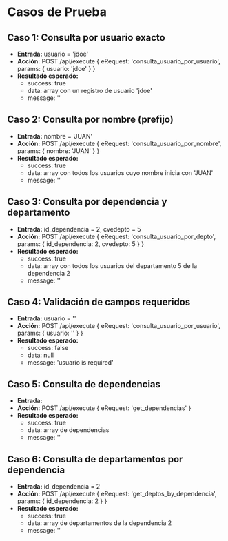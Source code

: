 # Casos de Prueba

## Caso 1: Consulta por usuario exacto
- **Entrada:** usuario = 'jdoe'
- **Acción:** POST /api/execute { eRequest: 'consulta_usuario_por_usuario', params: { usuario: 'jdoe' } }
- **Resultado esperado:**
  - success: true
  - data: array con un registro de usuario 'jdoe'
  - message: ''

## Caso 2: Consulta por nombre (prefijo)
- **Entrada:** nombre = 'JUAN'
- **Acción:** POST /api/execute { eRequest: 'consulta_usuario_por_nombre', params: { nombre: 'JUAN' } }
- **Resultado esperado:**
  - success: true
  - data: array con todos los usuarios cuyo nombre inicia con 'JUAN'
  - message: ''

## Caso 3: Consulta por dependencia y departamento
- **Entrada:** id_dependencia = 2, cvedepto = 5
- **Acción:** POST /api/execute { eRequest: 'consulta_usuario_por_depto', params: { id_dependencia: 2, cvedepto: 5 } }
- **Resultado esperado:**
  - success: true
  - data: array con todos los usuarios del departamento 5 de la dependencia 2
  - message: ''

## Caso 4: Validación de campos requeridos
- **Entrada:** usuario = ''
- **Acción:** POST /api/execute { eRequest: 'consulta_usuario_por_usuario', params: { usuario: '' } }
- **Resultado esperado:**
  - success: false
  - data: null
  - message: 'usuario is required'

## Caso 5: Consulta de dependencias
- **Entrada:**
- **Acción:** POST /api/execute { eRequest: 'get_dependencias' }
- **Resultado esperado:**
  - success: true
  - data: array de dependencias
  - message: ''

## Caso 6: Consulta de departamentos por dependencia
- **Entrada:** id_dependencia = 2
- **Acción:** POST /api/execute { eRequest: 'get_deptos_by_dependencia', params: { id_dependencia: 2 } }
- **Resultado esperado:**
  - success: true
  - data: array de departamentos de la dependencia 2
  - message: ''
